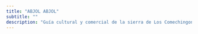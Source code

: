 ```yaml
---
title: "ABJOL ABJOL"
subtitle: "" 
description: "Guía cultural y comercial de la sierra de Los Comechingones. Eventos, talleres, artistas, productores y lugares de los valles de Merlo y Traslasierra."
---
```


